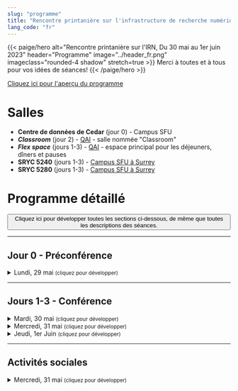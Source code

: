 ```yaml
---
slug: "programme"
title: "Rencontre printanière sur l'infrastructure de recherche numérique"
lang_code: "fr"
---
```

{{< paige/hero
    alt="Rencontre printanière sur l'IRN, Du 30 mai au 1er juin 2023"
    header="Programme"
    image="../header_fr.png"
    imageclass="rounded-4 shadow"
    stretch=true >}}
Merci à toutes et à tous pour vos idées de séances!
{{< /paige/hero >}}

<p class="text-center">
  <a class="btn btn-primary btn-lg" href="https://docs.google.com/spreadsheets/d/1pn_7ZCkrT88eSiHsjBhwtkSd2PhZ8rfzviGw2Vi6Soo/edit" role="button" aria-disabled="true">
    Cliquez ici pour l'aperçu du programme
  </a>
</p>

# Salles

* **Centre de données de Cedar** (jour 0) - Campus SFU
* ***Classroom*** (jour 2) - [QAI](/fr/assister/#emplacement) -
  salle nommée "Classroom"
* ***Flex space*** (jours 1-3) - [QAI](/fr/assister/#emplacement) -
  espace principal pour les déjeuners, dîners et pauses
* **SRYC 5240** (jours 1-3) -
  [Campus SFU à Surrey](https://its.surrey.sfu.ca/rooms/room2.php?rid=289)
* **SRYC 5280** (jours 1-3) -
  [Campus SFU à Surrey](https://its.surrey.sfu.ca/rooms/room2.php?rid=292)

# Programme détaillé

<button class="btn" onclick="expandAll()">
  Cliquez ici pour développer toutes les sections ci-dessous,
  de même que toutes les descriptions des séances.
</button>

<hr />

## Jour 0 - Préconférence

<details>
  <summary class="h3">Lundi, 29 mai <small class="text-muted">(cliquez pour développer)</small></summary>
  <div class="container">
    <div class="row">
      <div class="col-2 bg-primary text-white">Heure</div>
      <div class="col-2 bg-primary text-white">Salle</div>
      <div class="col bg-primary text-white">Description</div>
    </div>
    <div class="row">
      <div class="col-2">13h à 17h</div>
      <div class="col-2 text-center"><a href="#salles">Centre de données de Cedar</a></div>
      <div class="col">
        <details>
          <summary class="h4">Tour of Cedar</summary>
          <p>
            Preconference event for those who
            <a href="https://www.eventbrite.ca/e/spring-dri-connect-rencontre-printaniere-sur-lirn-tickets-600841572317">registered</a>
            for it.
          </p>
          <ul>
            <li>Details will be published soon...</li>
          </ul>
        </details>
      </div>
    </div>
  </div>
</details>

<hr />

## Jours 1-3 - Conférence

<details>
  <summary class="h3">Mardi, 30 mai <small class="text-muted">(cliquez pour développer)</small></summary>
  <div class="container">
    <div class="row mt-2">
      <div class="col-2 bg-primary text-white">Heure</div>
      <div class="col-2 bg-primary text-white">Salle</div>
      <div class="col bg-primary text-white">
        Description (<a onclick="expand(this)">cliquez ici pour tout développer</a>)
      </div>
    </div>
    <div class="row my-3">
      <div class="col-2 text-center">8h00<br />(60 min.)</div>
      <div class="col-2 text-center"><a href="#salles">Flex space</a></div>
      <div class="col text-center"><h5>Breakfast &amp; Registration</h5></div>
    </div>
    <div class="row my-3">
      <div class="col-2 text-center">9h00<br />(15 min.)</div>
      <div class="col-2 text-center"><a href="#salles">SRYC 5280</a></div>
      <div class="col"><h4>Introduction and Land Acknowledgement</h4></div>
    </div>
    <div class="row my-3">
      <div class="col-2 text-center">9h15<br />(15 min.)</div>
      <div class="col-2 text-center"><a href="#salles">SRYC 5280</a></div>
      <div class="col">
        <details>
          <summary class="h4">Welcome Address from the CEO</summary>
          <p>Speaker: <strong>George Ross</strong></p>
        </details>
      </div>
    </div>
    <div class="row my-3">
      <div class="col-2 text-center">9h30<br />(45 min.)</div>
      <div class="col-2 text-center"><a href="#salles">SRYC 5280</a></div>
      <div class="col">
        <details>
          <summary class="h4">Update of the Researcher Council Priorities</summary>
          <p>
            Keynote speaker: <strong>Dr. Randall Sobie</strong>,
            Chair, Alliance Researcher Council; University of Victoria
          </p>
          <p><small>
            In 2021 the Researcher Council provided a list of priorities in a
            number of critical areas that were used as input to the Strategic
            Plans of the Alliance. Recently, the Researcher Council was been
            reviewing the priorities and identifying gaps in our list.
            We are finalizing an addendum to our initial document that focuses
            specifically on cloud computing (both community and commercial
            clouds) that is based on the original input from the community,
            a cloud working group, a cloud survey working group and the output
            of the survey. We review the priorities and give the Researcher
            Council perspective on the implementation of our priorities and
            activities to provide input in other areas, such as research software.
          </small></p>
        </details>
      </div>
    </div>
    <div class="row my-3">
      <div class="col-2 text-center">10h15<br />(30 min.)</div>
      <div class="col-2 text-center"><a href="#salles">Flex space</a></div>
      <div class="col text-center"><h5>Coffee Break</h5></div>
    </div>
    <div class="row my-3">
      <div class="col-2 text-center">10h45<br />(105 min.)</div>
      <div class="col-2 text-center"><a href="#salles"><strong>SRYC 5240</strong></a></div>
      <div class="col">
        <details>
          <summary class="h4">RDM, RS and HPC Introduction and Integration Discovery Session</summary>
          <p>Cross-Pillar Session - Panel and Breakouts</p>
          <p><small>
            This is a facilitated participatory session.
            Subject matter experts for ARC HPC, ARC Cloud, Research Software
            and RDM will provide an overview of their respective ""pilllars"".
            The audience will then be placed in breakout groups with an
            assigned scribe and spokesperson, with the task of generating
            at least one idea for bridging or working between pillars.
          </small></p>
        </details>
      </div>
    </div>
    <div class="row my-3">
      <div class="col-2 text-center">12h30<br />(60 min.)</div>
      <div class="col-2 text-center"><a href="#salles">Flex space</a></div>
      <div class="col text-center"><h5>Lunch</h5></div>
    </div>
    <div class="row my-3">
      <div class="col-2 text-center">13h30<br />(15 min.)</div>
      <div class="col-2 text-center"><a href="#salles">SRYC 5280</a></div>
      <div class="col">
        <details>
          <summary class="h4">Cloud National Team Update</summary>
          <p>Speaker: <strong>TBD</strong></p>
        </details>
      </div>
    </div>
    <div class="row my-3">
      <div class="col-2 text-center">13h45<br />(15 min.)</div>
      <div class="col-2 text-center"><a href="#salles">SRYC 5280</a></div>
      <div class="col">
        <details>
          <summary class="h4">Globus National Team Update</summary>
          <p>Speaker: <strong>TBD</strong></p>
        </details>
      </div>
    </div>
    <div class="row my-3">
      <div class="col-2 text-center">14h00<br />(15 min.)</div>
      <div class="col-2 text-center"><a href="#salles">SRYC 5280</a></div>
      <div class="col">
        <details>
          <summary class="h4">Data Analytics National Team Update</summary>
          <p>Speaker: <strong>TBD</strong></p>
        </details>
      </div>
    </div>
    <div class="row my-3">
      <div class="col-2 text-center">14h15<br />(15 min.)</div>
      <div class="col-2 text-center"><a href="#salles">SRYC 5280</a></div>
      <div class="col">
        <details>
          <summary class="h4">HSS National Team Update</summary>
          <p>Speaker: <strong>TBD</strong></p>
        </details>
      </div>
    </div>
    <div class="row my-3">
      <div class="col-2 text-center">14h30<br />(15 min.)</div>
      <div class="col-2 text-center"><a href="#salles">SRYC 5280</a></div>
      <div class="col">
        <details>
          <summary class="h4">NSC Update</summary>
          <p>Speaker: <strong>TBD</strong></p>
        </details>
      </div>
    </div>
    <div class="row my-3">
      <div class="col-2 text-center">14h45<br />(15 min.)</div>
      <div class="col-2 text-center"><a href="#salles">SRYC 5280</a></div>
      <div class="col">
        <details>
          <summary class="h4">RDM National Training Expert Group Update</summary>
          <p>Speaker: <strong>TBD</strong></p>
        </details>
      </div>
    </div>
    <div class="row my-3">
      <div class="col-2 text-center">15h00<br />(15 min.)</div>
      <div class="col-2 text-center"><a href="#salles">Flex space</a></div>
      <div class="col text-center"><h5>Tea Break</h5></div>
    </div>
    <div class="row my-3">
      <div class="col-2 text-center">15h15<br />(30 min.)</div>
      <div class="col-2 text-center"><a href="#salles">SRYC 5280</a></div>
      <div class="col">
        <details>
          <summary class="h4">Introduction to Alliance RDM for the DRI Community</summary>
          <p>RDM Session</p>
          <p><small>
            A series of short talks outlining the Alliance RDM team
            and roles, the kinds of work done, and connections to DRI.
          </small></p>
        </details>
      </div>
    </div>
    <div class="row my-3">
      <div class="col-2 text-center">15h45<br />(45 min.)</div>
      <div class="col-2 text-center"><a href="#salles">SRYC 5280</a></div>
      <div class="col">
        <details>
          <summary class="h4">NSC Presents: Security, Software, and the Supply Chain</summary>
          <p>Speakers: <strong>TBD</strong></p>
          <p><small>
            Are our users' apps spying on them?
            Have the dev's keys been compromised?
            Is this package malware?
            TikTok bans and unfiltered hot takes have recently reignited
            debates about how to assert software security and guard against
            supply chain attacks. National Security Council members unpack
            some current issues, prepare you to field tough questions from
            your managers, and offer some concrete advice about what can
            be done in a distributed, federated environment.
          </small></p>
        </details>
      </div>
    </div>
    <div class="row my-3">
      <div class="col-2 text-center">16h30<br />(15 min.)</div>
      <div class="col-2 text-center"><a href="#salles">SRYC 5280</a></div>
      <div class="col">
        <details>
          <summary class="h4">DRI Reporting</summary>
          <p>Speakers: <strong>TBD</strong></p>
          <p><small>
            We often produce reports, and sometimes do investigations
            whose results could be preserved. Back in the day, many
            academic departments would regularly publish "tech reports"
            - centrally promulgated, but open to a wide range of content.
            These didn't replace normal journals, and
            usually weren't a place to publish theses.
            But maybe when a research group releases some new
            software, it might take the form of a tech report.
            Perhaps an annual state-of-the-department report.
            Studies or surveys that don't necessarily
            fit the academic stance of normal journals.
            I think we could do this as well.
          </small></p>
        </details>
      </div>
    </div>
    <div class="row my-3">
      <div class="col-2 text-center">16h45<br />(15 min.)</div>
      <div class="col-2 text-center"><a href="#salles">SRYC 5280</a></div>
      <div class="col">
        <details>
          <summary class="h4">Serverless platforms: State of the Art</summary>
          <p>Speakers: <strong>TBD</strong></p>
          <p><small>
            The talk presents a brief introduction to serveless computing and
            the current state of the art of opensource serverless platforms.
          </small></p>
        </details>
      </div>
    </div>
  </div>  <!-- Container as a table -->
</details>

<details>
  <summary class="h3">Mercredi, 31 mai <small class="text-muted">(cliquez pour développer)</small></summary>
  <div class="container">
    <div class="row mt-2">
      <div class="col-2 bg-primary text-white">Heure</div>
      <div class="col-2 bg-primary text-white">Salle</div>
      <div class="col bg-primary text-white">
        Description (<a onclick="expand(this)">cliquez ici pour tout développer</a>)
      </div>
    </div>
    <div class="row my-3">
      <div class="col-2 text-center">8h00<br />(60 min.)</div>
      <div class="col-2 text-center"><a href="#salles">Flex space</a></div>
      <div class="col text-center"><h5>Breakfast &amp; Registration</h5></div>
    </div>
    <div class="row my-3">
      <div class="col-2 text-center">9h00<br />(60 min.)</div>
      <div class="col-2 text-center"><a href="#salles">SRYC 5240</a></div>
      <div class="col">
        <details>
          <summary class="h4">What’s Digital About the Humanities?</summary>
          <p>
            Keynote speaker: <strong>Dr. Laura Estill</strong>
            (Virtually delivered)
          </p>
          <p><small>
            Even the most staid humanities researchers use
            digital resources - and the array of digital tools
            that humanists use to undertake research is as varied
            as the wide-range of humanities inquiry itself.
            In this talk, I offer some examples of how humanities research
            is necessarily digital today, drawing on my area of study,
            Shakespeare.
            I’ll discuss digital editions and digital projects
            about Shakespeare, showing how they affect the kinds
            of research questions we are able to ask.
            I’ll conclude by introducing a small digital project I co-edit
            - DEx: A Database of Dramatic Extracts - to show how a single
            digital project can address multiple research problems.
            Ultimately, scholarship that relies only on analog sources
            will be necessarily incomplete and inaccurate.
            Digital is not just how we undertake the most basic research today;
            it’s how we do better research altogether.
          </small></p>
        </details>
      </div>
    </div>
    <div class="row my-3">
      <div class="col-2 text-center">10h00<br />(30 min.)</div>
      <div class="col-2 text-center"><a href="#salles">Flex space</a></div>
      <div class="col text-center"><h5>Coffee Break</h5></div>
    </div>
    <div class="row my-3">
      <div class="col-2 text-center">10h30<br />(45 min.)</div>
      <div class="col-2 text-center"><a href="#salles">SRYC 5240</a></div>
      <div class="col">
        <details>
          <summary class="h4">Explorations in Cloud</summary>
          <p>Speaker: <strong>TBD</strong></p>
          <p><small>
            Overview of the cloud technology landscape, plus a dive into
            commerical and community cloud pilots being run at UVic and UBC.
          </small></p>
        </details>
      </div>
    </div>
    <div class="row my-3">
      <div class="col-2 text-center">11h15<br />(30 min.)</div>
      <div class="col-2 text-center"><a href="#salles">SRYC 5240</a></div>
      <div class="col">
        <details>
          <summary class="h4">The Tri-Agency Research Data Management (RDM) Policy, two years in</summary>
          <p>Speaker: <strong>TBD</strong></p>
          <p><small>
            In this presentation, representatives of the agencies
            will provide an update on each of the three pillars
            of the Tri-Agency Research Data Management (RDM) Policy --
            1) institutional strategies;
            2) data management plans;
            3) data deposit.
            While this policy focuses on RDM,
            this session will be of interest to a broad audience.
          </small></p>
        </details>
      </div>
    </div>
    <div class="row my-3">
      <div class="col-2 text-center">11h45<br />(30 min.)</div>
      <div class="col-2 text-center"><a href="#salles">SRYC 5240</a></div>
      <div class="col">
        <details>
          <summary class="h4">From GenAP to the UseGalaxy.ca initiative</summary>
          <p>Speaker: <strong>TBD</strong></p>
          <p><small>
            This presentation will introduce the UseGalaxy.ca initiative
            that will succeed and gradually replace GenAP.ca.
            GenAP is a platform that has been in operation since 2015
            and has helped hundreds of Canadian researchers and
            students from the Medicine and Life sciences communities.
            It has been supported over the years in various
            ways by Calcul Québec, Calcul Canada (Alliance),
            Genome Canada, Canarie and the CFI (Cyberinfrastructures).
          </small></p>
        </details>
      </div>
    </div>
    <div class="row my-3">
      <div class="col-2 text-center">12h15<br />(60 min.)</div>
      <div class="col-2 text-center"><a href="#salles">Flex space</a></div>
      <div class="col text-center"><h5>Lunch</h5></div>
    </div>
    <div class="row my-3">
      <div class="col-2 text-center">13h15<br />(180 min.)</div>
      <div class="col-2 text-center"><a href="#salles"><strong>Classroom</strong></a></div>
      <div class="col">
        <details>
          <summary class="h4">Introduction to OpenSearch Workshop</summary>
          <p>Important notes:</p>
          <ul>
            <li>This is an in-person session, in English only;</li>
            <li>Participants must bring their own laptop;</li>
            <li>Attendance is limited.</li>
          </ul>
          <p>
            Due to limited availability,
            <a href="https://docs.google.com/spreadsheets/d/1didmfwyFCCwQY2Q4BLHAhr1PwNjP2uqLtA-gqs57vS8">
              <strong>please only sign up</strong></a>
            if you are certain you will attend.</p>
        </details>
      </div>
    </div>
    <div class="row my-3">
      <div class="col-2 text-center">13h15<br />(60 min.)</div>
      <div class="col-2 text-center"><a href="#salles">SRYC 5240</a></div>
      <div class="col">
        <details>
          <summary class="h4">RDM Network of Experts</summary>
          <p>Expert Group Lightning Talks hosted by Chairs</p>
          <p><small>
            The Alliance RDM Network of Experts (NoE) is a Canada-wide
            collaboration of RDM and RDM-aligned professionals that
            continues to play an integral role in the Canadian RDM ecosystem.
            This session includes updates from a selection of
            NoE Expert Group Chairs:
            Research Intelligence EG;
            Data Management Planning EG;
            Discovery & Metadata EG;
            Curation EG;
            National Training EG.
          </small></p>
        </details>
      </div>
    </div>
    <div class="row my-3">
      <div class="col-2 text-center">14h15<br />(15 min.)</div>
      <div class="col-2 text-center"><a href="#salles">SRYC 5240</a></div>
      <div class="col">
        <details>
          <summary class="h4">The Research Data Alliance (RDA): Enriching RDM in Canada, the Americas, and Globally</summary>
          <p>Speaker: <strong>TBD</strong></p>
          <p><small>
            The RDA celebrated their 10th anniversary in
            March of this year, and by all metrics this
            global RDM community has been a great success.
            This session will highlight opportunities to enrich
            the RDM landscape in Canada by getting involved with RDA in Canada,
            RDA of the Americas, and RDA International, as well as how
            RDA is intersecting with ARC and Research Software communities.
            The session would be of interest to a broad audience.
          </small></p>
        </details>
      </div>
    </div>
    <div class="row my-3">
      <div class="col-2 text-center">14h30<br />(15 min.)</div>
      <div class="col-2 text-center"><a href="#salles">SRYC 5240</a></div>
      <div class="col">
        <details>
          <summary class="h4">The Impact of Canadian DRI</summary>
          <p>Speaker: <strong>TBD</strong></p>
          <p><small>
            The Alliance and other DRI funders are interested
            in the question of the impact of their investments,
            but this can be a very challenging issue to get good data on.
            A recent and diverse group called the Analysis of Canadian Research
            Publications WG has been formed to determine how we can use
            research publications and other outputs to understand DRI impacts.
            The session will describe the multistakeholder community
            that is involved, the approaches (including the use of AI),
            and the questions that are being asked to drive the discussion.
            The session would be of interest to a broad audience.
          </small></p>
        </details>
      </div>
    </div>
    <div class="row my-3">
      <div class="col-2 text-center">14h45<br />(30 min.)</div>
      <div class="col-2 text-center"><a href="#salles">Flex space</a></div>
      <div class="col text-center"><h5>Tea Break</h5></div>
    </div>
    <div class="row my-3">
      <div class="col-2 text-center">15h15<br />(30 min.)</div>
      <div class="col-2 text-center"><a href="#salles">SRYC 5240</a></div>
      <div class="col">
        <details>
          <summary class="h4">Alliance Data Champions Pilot Project</summary>
          <p>Speaker: <strong>TBD</strong></p>
          <p><small>
            This session provides an overview of the Alliance Data Champions
            Pilot project, which provided funding to 18 groups across Canada
            to help them lead the culture shift towards good RDM practices.
            The talk will include the purpose of the pilot, highlights
            of specific projects and initiatives, as well as next steps.
          </small></p>
        </details>
      </div>
    </div>
    <div class="row my-3">
      <div class="col-2 text-center">15h45<br />(30 min.)</div>
      <div class="col-2 text-center"><a href="#salles">SRYC 5240</a></div>
      <div class="col">
        <details>
          <summary class="h4">McMaster’s Digital Research Commons Pilot: Building a more connected, capable, and researcher-focused approach to digital research support</summary>
          <p>Speaker: <strong>TBD</strong></p>
          <p><small>
            The Digital Research Commons Pilot (DRCP) is a new joint
            three-year initiative at McMaster by the library,
            the research office, and university IT.
            It aspires to improve access to digital systems, services,
            software, and training for researchers across the institution
            using a more connected and researcher-focused approach.
            The DRCP aims to build into and around existing digital support
            for researchers so that researchers can easily find
            and use the services, systems, training,
            and resources they need to succeed in their research;
            and service providers and support units can collaborate
            to identify support gaps and develop complementary
            and shared services that meet diverse needs across campus.
          </small></p>
        </details>
      </div>
    </div>
    <div class="row my-3">
      <div class="col-2 text-center">16h15<br />(60 min.)</div>
      <div class="col-2 text-center"><a href="#salles"><strong>SRYC 5280</strong></a></div>
      <div class="col">
        <details>
          <summary class="h4">Vendor-Presented Comedy Special Speaker</summary>
          <p>Speaker: <strong>Patrick Maliha</strong> (In-person Only)</p>
        </details>
      </div>
    </div>
  </div>  <!-- Container as a table -->
</details>

<details>
  <summary class="h3">Jeudi, 1er Juin <small class="text-muted">(cliquez pour développer)</small></summary>
  <div class="container">
    <div class="row mt-2">
      <div class="col-2 bg-primary text-white">Heure</div>
      <div class="col-2 bg-primary text-white">Salle</div>
      <div class="col bg-primary text-white">
        Description (<a onclick="expand(this)">cliquez ici pour tout développer</a>)
      </div>
    </div>
    <div class="row my-3">
      <div class="col-2 text-center">8h00<br />(60 min.)</div>
      <div class="col-2 text-center"><a href="#salles">Flex space</a></div>
      <div class="col text-center"><h5>Breakfast &amp; Registration</h5></div>
    </div>
    <div class="row my-3">
      <div class="col-2 text-center">9h00<br />(60 min.)</div>
      <div class="col-2 text-center"><a href="#salles">SRYC 5280</a></div>
      <div class="col">
        <details>
          <summary class="h4">Understanding your community's view on the current status of DRI support</summary>
          <p>
            Keynote speaker: <strong>Patrick Schmitz</strong>
            (Virtually delivered)
          </p>
          <p><small>More details soon...</small></p>
        </details>
      </div>
    </div>
    <div class="row my-3">
      <div class="col-2 text-center">10h00<br />(30 min.)</div>
      <div class="col-2 text-center"><a href="#salles">Flex space</a></div>
      <div class="col text-center"><h5>Coffee Break</h5></div>
    </div>
    <div class="row my-3">
      <div class="col-2 text-center">10h30<br />(30 min.)</div>
      <div class="col-2 text-center"><a href="#salles">SRYC 5280</a></div>
      <div class="col">
        <details>
          <summary class="h4">Latest Trends in GPU hardware</summary>
          <p>Speakers: <strong>TBD</strong></p>
          <p><small>
            We are about to have a system refresh,
            with hardware likely being purchased in early 2024.
            This session would discuss the latest trends in GPU hardware,
            with particular focus on what will be available for purchase
            in that time frame.
          </small></p>
        </details>
      </div>
    </div>
    <div class="row my-3">
      <div class="col-2 text-center">10h30<br />(15 min.)</div>
      <div class="col-2 text-center"><a href="#salles"><strong>SRYC 5240</strong></a></div>
      <div class="col">
        <details>
          <summary class="h4">ACENET Training: A collaborative success</summary>
          <p>Speaker: <strong>TBD</strong></p>
          <p><small>
            Join us for this brief review of ACENET's training
            journey as we’ve tried to solve some common challenges.
            Our small, but geographically dispersed Atlantic Canadian
            research community, training needs across many disciplines,
            and a small team of research consultants to respond to
            those needs combine to create a challenging environment,
            particularly when faced with growing demand.
            Over the past number of years, we’ve strategically
            found some ways to address these challenges,
            and the results have been dramatic.
          </small></p>
        </details>
      </div>
    </div>
    <div class="row my-3">
      <div class="col-2 text-center">10h45<br />(15 min.)</div>
      <div class="col-2 text-center"><a href="#salles"><strong>SRYC 5240</strong></a></div>
      <div class="col">
        <details>
          <summary class="h4">The instruments for advanced research computing are here, but are researchers ready?</summary>
          <p>Speaker: <strong>TBD</strong></p>
          <p><small>
            The current times are exciting: we are witnessing a
            growth of computing power while the open source
            community is vigorously building impressive machine
            learning and scientific programming tools.
          </small></p>
          <p><small>
            This boom of hardware and software assets
            cannot however translate into research if graduate
            students aren't able to take advantage of it.
            Curricula often lack training pertinent
            to the use of such resources.
            Worse yet, in many fields faculties and PIs
            don't have the necessary background to help
            their students with high-performance programming.
            The training team at Simon Fraser University
            Research Computing Group aims to fill this gap
            in the West on behalf of the Alliance and
            all Western Canadian universities.
          </small></p>
          <p><small>
            This talk will present an overview of the training we provide,
            from introductory skill sets for researchers new to ARC
            and HPC to advanced topics in parallel programming.
          </small></p>
        </details>
      </div>
    </div>
    <div class="row my-3">
      <div class="col-2 text-center">11h00<br />(45 min.)</div>
      <div class="col-2 text-center"><a href="#salles">SRYC 5280</a></div>
      <div class="col">
        <details>
          <summary class="h4">Introduction to C++ Parallel Algorithms</summary>
          <p>Speaker: <strong>Paul Preney</strong></p>
          <p><small>
            This short, approximately 30 minute + 15 minutes for questions,
            staff-to-staff presentation will present how one can easily
            write efficient multithreaded C++ code using C++ parallel
            algorithms (including with multidimensional arrays) and
            exploit the use of such on CPU cores and on NVIDIA GPUs.
          </small></p>
          <p><small>
            As this is a short presentation, should one wish to learn more
            in the near future consider interacting with the presenter
            directly (e.g., Slack or email), requesting the presentation
            slides and code, and/or attending the Compute Ontario 2023
            Summer School course "Modern C++ Parallel Programming".
            The accelerators working group (#accelerators-discuss
            in Slack) may also host some presentations on this
            and other items in the fall of 2023 as well.
          </small></p>
        </details>
      </div>
    </div>
    <div class="row my-3">
      <div class="col-2 text-center">11h00<br />(45 min.)</div>
      <div class="col-2 text-center"><a href="#salles"><strong>SRYC 5240</strong></a></div>
      <div class="col">
        <details>
          <summary class="h4">Access Limited Data Discovery Working Group</summary>
          <p>Speaker: <strong>TBD</strong></p>
          <p><small>
            The ability to find and access restricted data for
            research remains a challenge for researchers,
            and is especially true in a Canadian context.
            To address the low adoption of metadata standards,
            a national team of data discovery and sharing experts
            reviewed and extracted metadata elements from each
            restricted health data source to identify commonalities
            in how they describe their data for discovery, and what
            information they require if a data access request is made.
          </small></p>
          <p><small>
            This session will share the evaluation result, recommend
            strategies for the future adoption and harmonization of metadata
            for restricted data in Canada, and engage attendees in a
            discussion of how to best address this issue on a national scale.
          </small></p>
        </details>
      </div>
    </div>
    <div class="row my-3">
      <div class="col-2 text-center">11h45<br />(45 min.)</div>
      <div class="col-2 text-center"><a href="#salles">SRYC 5280</a></div>
      <div class="col">
        <details>
          <summary class="h4">Vault and SSH with short lived certs</summary>
          <p>Speaker: <strong>TBD</strong></p>
          <p><small>
            More details soon...
          </small></p>
        </details>
      </div>
    </div>
    <div class="row my-3">
      <div class="col-2 text-center">11h45<br />(15 min.)</div>
      <div class="col-2 text-center"><a href="#salles"><strong>SRYC 5240</strong></a></div>
      <div class="col">
        <details>
          <summary class="h4">Next Steps - Learning from a community-led survey of Canadian Dataverse administrators</summary>
          <p>Speaker: <strong>TBD</strong></p>
          <p><small>
            This presentation will discuss the survey of Canadian Dataverse
            administrators, including what was learned about institutional
            context, demographics, service models and collection policies,
            experiences using the Dataverse software, and perceptions of
            the emerging national community of Dataverse administrators.
            Presenters will engage our DRI colleagues in
            discussion and for potential collaborations.
          </small></p>
        </details>
      </div>
    </div>
    <div class="row my-3">
      <div class="col-2 text-center">12h00<br />(30 min.)</div>
      <div class="col-2 text-center"><a href="#salles"><strong>SRYC 5240</strong></a></div>
      <div class="col">
        <details>
          <summary class="h4">PaaS: Collecting puzzle pieces</summary>
          <p>Speaker: <strong>TBD</strong></p>
          <p><small>
            This series of lightning talks showcases several
            Platform as a Service (PaaS) projects "Puzzle pieces"
            currently underway in the Alliance ecosystem.
            Some of them are side projects or pilots, but each has something
            unique to bring to the discussion of the larger vision of PaaS.
          </small></p>
        </details>
      </div>
    </div>
    <div class="row my-3">
      <div class="col-2 text-center">12h30<br />(60 min.)</div>
      <div class="col-2 text-center"><a href="#salles">Flex space</a></div>
      <div class="col text-center"><h5>Lunch</h5></div>
    </div>
    <div class="row my-3">
      <div class="col-2 text-center">13h30<br />(60 min.)</div>
      <div class="col-2 text-center"><a href="#salles">SRYC 5280</a></div>
      <div class="col">
        <details>
          <summary class="h4">Inclusion, Diversity, Equity & Accessibility Actionable Ideas Session</summary>
          <p>This is a panel session.</p>
        </details>
      </div>
    </div>
    <div class="row my-3">
      <div class="col-2 text-center">14h30<br />(30 min.)</div>
      <div class="col-2 text-center"><a href="#salles">SRYC 5280</a></div>
      <div class="col">
        <details>
          <summary class="h4">Closing Remarks</summary>
          <p>Speakers: <strong>TBD</strong></p>
          <p><small>La rencontre printanière sur l'IRN se termine à 15h.</small></p>
        </details>
      </div>
    </div>
  </div>  <!-- Container as a table -->
</details>

<hr />

## Activités sociales

<details>
  <summary class="h3">Mercredi, 31 mai <small class="text-muted">(cliquez pour développer)</small></summary>
  <div class="container">
    <div class="row mt-2">
      <div class="col-2 bg-primary text-white">Heure</div>
      <div class="col-2 bg-primary text-white">Lieu</div>
      <div class="col bg-primary text-white">Description</div>
    </div>
    <div class="row my-3">
      <div class="col-2 text-center">18h à 21h</div>
      <div class="col-2 text-center">TBD</div>
      <div class="col">
        <h4>Team Dinner</h4>
        <p>More details soon...</p>
      </div>
    </div>
  </div>  <!-- Container as a table -->
</details>

<script>
  function expandAll() {
    let all_details = document.getElementsByTagName("details");
    for (let details of all_details) {
      details.setAttribute("open", "")
    }
  }
  function expand(header) {
    let all_details = header.parentNode.parentNode.parentNode.getElementsByTagName("details")
    for (let details of all_details) {
      details.setAttribute("open", "")
    }
    header.text = "cliquez ici pour tout fermer"
    header.onclick = function() { collapse(header); }
  }
  function collapse(header) {
    let all_details = header.parentNode.parentNode.parentNode.getElementsByTagName("details")
    for (let details of all_details) {
      details.removeAttribute("open")
    }
    header.text = "cliquez ici pour tout développer"
    header.onclick = function() { expand(header); }
  }
</script>
